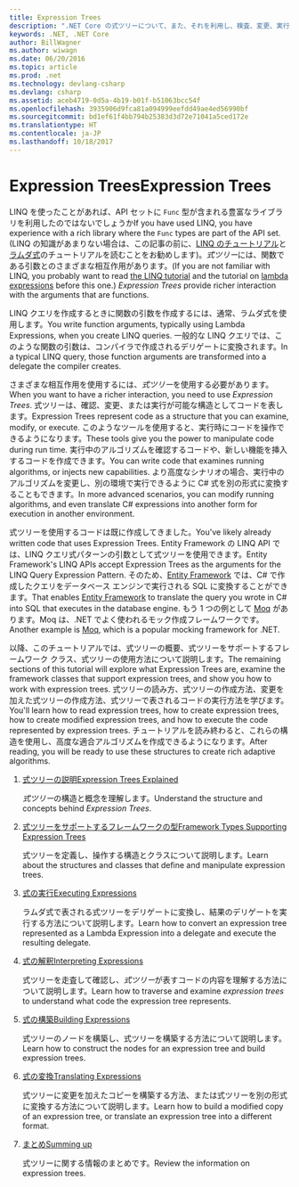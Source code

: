 ```yaml
---
title: Expression Trees
description: ".NET Core の式ツリーについて、また、それを利用し、検査、変更、実行が可能な構造体としてコードを表す方法について説明します。"
keywords: .NET, .NET Core
author: BillWagner
ms.author: wiwagn
ms.date: 06/20/2016
ms.topic: article
ms.prod: .net
ms.technology: devlang-csharp
ms.devlang: csharp
ms.assetid: aceb4719-0d5a-4b19-b01f-b51063bcc54f
ms.openlocfilehash: 3935906d9fca81a094999eefdd49ae4ed56990bf
ms.sourcegitcommit: bd1ef61f4bb794b25383d3d72e71041a5ced172e
ms.translationtype: HT
ms.contentlocale: ja-JP
ms.lasthandoff: 10/18/2017
---
```

# <a name="expression-trees"></a><span data-ttu-id="ca3e4-104">Expression Trees</span><span class="sxs-lookup"><span data-stu-id="ca3e4-104">Expression Trees</span></span>

<span data-ttu-id="ca3e4-105">LINQ を使ったことがあれば、API セットに `Func` 型が含まれる豊富なライブラリを利用したのではないでしょうか</span><span class="sxs-lookup"><span data-stu-id="ca3e4-105">If you have used LINQ, you have experience with a rich library where the `Func` types are part of the API set.</span></span> <span data-ttu-id="ca3e4-106">(LINQ の知識があまりない場合は、この記事の前に、[LINQ のチュートリアル](linq/index.md)と[ラムダ式](lambda-expressions.md)のチュートリアルを読むことをお勧めします)。*式ツリー*には、関数である引数とのさまざまな相互作用があります。</span><span class="sxs-lookup"><span data-stu-id="ca3e4-106">(If you are not familiar with LINQ, you probably want to read [the LINQ tutorial](linq/index.md) and the tutorial on [lambda expressions](lambda-expressions.md) before this one.) *Expression Trees* provide richer interaction with the arguments that are functions.</span></span>

<span data-ttu-id="ca3e4-107">LINQ クエリを作成するときに関数の引数を作成するには、通常、ラムダ式を使用します。</span><span class="sxs-lookup"><span data-stu-id="ca3e4-107">You write function arguments, typically using Lambda Expressions, when you create LINQ queries.</span></span> <span data-ttu-id="ca3e4-108">一般的な LINQ クエリでは、このような関数の引数は、コンパイラで作成されるデリゲートに変換されます。</span><span class="sxs-lookup"><span data-stu-id="ca3e4-108">In a typical LINQ query, those function arguments are transformed into a delegate the compiler creates.</span></span> 

<span data-ttu-id="ca3e4-109">さまざまな相互作用を使用するには、*式ツリー*を使用する必要があります。</span><span class="sxs-lookup"><span data-stu-id="ca3e4-109">When you want to have a richer interaction, you need to use *Expression Trees*.</span></span>
<span data-ttu-id="ca3e4-110">式ツリーは、確認、変更、または実行が可能な構造としてコードを表します。</span><span class="sxs-lookup"><span data-stu-id="ca3e4-110">Expression Trees represent code as a structure that you can examine, modify, or execute.</span></span> <span data-ttu-id="ca3e4-111">このようなツールを使用すると、実行時にコードを操作できるようになります。</span><span class="sxs-lookup"><span data-stu-id="ca3e4-111">These tools give you the power to manipulate code during run time.</span></span> <span data-ttu-id="ca3e4-112">実行中のアルゴリズムを確認するコードや、新しい機能を挿入するコードを作成できます。</span><span class="sxs-lookup"><span data-stu-id="ca3e4-112">You can write code that examines running algorithms, or injects new capabilities.</span></span> <span data-ttu-id="ca3e4-113">より高度なシナリオの場合、実行中のアルゴリズムを変更し、別の環境で実行できるように C# 式を別の形式に変換することもできます。</span><span class="sxs-lookup"><span data-stu-id="ca3e4-113">In more advanced scenarios, you can modify running algorithms, and even translate C# expressions into another form for execution in another environment.</span></span>

<span data-ttu-id="ca3e4-114">式ツリーを使用するコードは既に作成してきました。</span><span class="sxs-lookup"><span data-stu-id="ca3e4-114">You've likely already written code that uses Expression Trees.</span></span> <span data-ttu-id="ca3e4-115">Entity Framework の LINQ API では、LINQ クエリ式パターンの引数として式ツリーを使用できます。</span><span class="sxs-lookup"><span data-stu-id="ca3e4-115">Entity Framework's LINQ APIs accept Expression Trees as the arguments for the LINQ Query Expression Pattern.</span></span>
<span data-ttu-id="ca3e4-116">そのため、[Entity Framework](http://docs.efproject.net/en/latest/) では、C# で作成したクエリをデータベース エンジンで実行される SQL に変換することができます。</span><span class="sxs-lookup"><span data-stu-id="ca3e4-116">That enables [Entity Framework](http://docs.efproject.net/en/latest/) to translate the query you wrote in C# into SQL that executes in the database engine.</span></span> <span data-ttu-id="ca3e4-117">もう 1 つの例として [Moq](https://github.com/Moq/moq) があります。Moq は、.NET でよく使われるモック作成フレームワークです。</span><span class="sxs-lookup"><span data-stu-id="ca3e4-117">Another example is [Moq](https://github.com/Moq/moq), which is a popular mocking framework for .NET.</span></span>

<span data-ttu-id="ca3e4-118">以降、このチュートリアルでは、式ツリーの概要、式ツリーをサポートするフレームワーク クラス、式ツリーの使用方法について説明します。</span><span class="sxs-lookup"><span data-stu-id="ca3e4-118">The remaining sections of this tutorial will explore what Expression Trees are, examine the framework classes that support expression trees, and show you how to work with expression trees.</span></span> <span data-ttu-id="ca3e4-119">式ツリーの読み方、式ツリーの作成方法、変更を加えた式ツリーの作成方法、式ツリーで表されるコードの実行方法を学びます。</span><span class="sxs-lookup"><span data-stu-id="ca3e4-119">You'll learn how to read expression trees, how to create expression trees, how to create modified expression trees, and how to execute the code represented by expression trees.</span></span> <span data-ttu-id="ca3e4-120">チュートリアルを読み終わると、これらの構造を使用し、高度な適合アルゴリズムを作成できるようになります。</span><span class="sxs-lookup"><span data-stu-id="ca3e4-120">After reading, you will be ready to use these structures to create rich adaptive algorithms.</span></span>

1. [<span data-ttu-id="ca3e4-121">式ツリーの説明</span><span class="sxs-lookup"><span data-stu-id="ca3e4-121">Expression Trees Explained</span></span>](expression-trees-explained.md)

    <span data-ttu-id="ca3e4-122">*式ツリー*の構造と概念を理解します。</span><span class="sxs-lookup"><span data-stu-id="ca3e4-122">Understand the structure and concepts behind *Expression Trees*.</span></span>
    
2. [<span data-ttu-id="ca3e4-123">式ツリーをサポートするフレームワークの型</span><span class="sxs-lookup"><span data-stu-id="ca3e4-123">Framework Types Supporting Expression Trees</span></span>](expression-classes.md)
    
    <span data-ttu-id="ca3e4-124">式ツリーを定義し、操作する構造とクラスについて説明します。</span><span class="sxs-lookup"><span data-stu-id="ca3e4-124">Learn about the structures and classes that define and manipulate expression trees.</span></span>
    
3. [<span data-ttu-id="ca3e4-125">式の実行</span><span class="sxs-lookup"><span data-stu-id="ca3e4-125">Executing Expressions</span></span>](expression-trees-execution.md)

    <span data-ttu-id="ca3e4-126">ラムダ式で表される式ツリーをデリゲートに変換し、結果のデリゲートを実行する方法について説明します。</span><span class="sxs-lookup"><span data-stu-id="ca3e4-126">Learn how to convert an expression tree represented as a Lambda Expression into a delegate and execute the resulting delegate.</span></span>

4. [<span data-ttu-id="ca3e4-127">式の解釈</span><span class="sxs-lookup"><span data-stu-id="ca3e4-127">Interpreting Expressions</span></span>](expression-trees-interpreting.md)

    <span data-ttu-id="ca3e4-128">式ツリーを走査して確認し、*式ツリー*が表すコードの内容を理解する方法について説明します。</span><span class="sxs-lookup"><span data-stu-id="ca3e4-128">Learn how to traverse and examine *expression trees* to understand what code the expression tree represents.</span></span>

5. [<span data-ttu-id="ca3e4-129">式の構築</span><span class="sxs-lookup"><span data-stu-id="ca3e4-129">Building Expressions</span></span>](expression-trees-building.md)

    <span data-ttu-id="ca3e4-130">式ツリーのノードを構築し、式ツリーを構築する方法について説明します。</span><span class="sxs-lookup"><span data-stu-id="ca3e4-130">Learn how to construct the nodes for an expression tree and build expression trees.</span></span>

6. [<span data-ttu-id="ca3e4-131">式の変換</span><span class="sxs-lookup"><span data-stu-id="ca3e4-131">Translating Expressions</span></span>](expression-trees-translating.md)

    <span data-ttu-id="ca3e4-132">式ツリーに変更を加えたコピーを構築する方法、または式ツリーを別の形式に変換する方法について説明します。</span><span class="sxs-lookup"><span data-stu-id="ca3e4-132">Learn how to build a modified copy of an expression tree, or translate an expression tree into a different format.</span></span>

7. [<span data-ttu-id="ca3e4-133">まとめ</span><span class="sxs-lookup"><span data-stu-id="ca3e4-133">Summing up</span></span>](expression-trees-summary.md)

    <span data-ttu-id="ca3e4-134">式ツリーに関する情報のまとめです。</span><span class="sxs-lookup"><span data-stu-id="ca3e4-134">Review the information on expression trees.</span></span>
    
